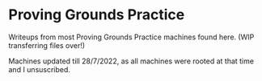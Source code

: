 # Proving Grounds Practice

Writeups from most Proving Grounds Practice machines found here. (WIP transferring files over!)

Machines updated till 28/7/2022, as all machines were rooted at that time and I unsuscribed.
